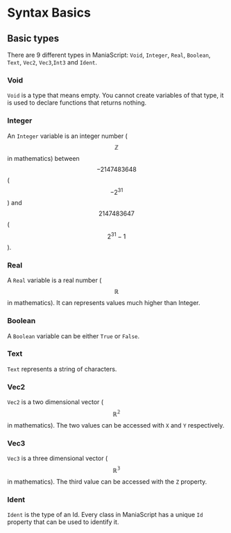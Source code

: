 # Syntax Basics

## Basic types

There are 9 different types in ManiaScript: `Void`, `Integer`, `Real`, `Boolean`, `Text`, `Vec2`, `Vec3`,`Int3` and `Ident`.

### Void

`Void` is a type that means empty. You cannot create variables of that type, it is used to declare functions that returns nothing.

### Integer

An `Integer` variable is an integer number \($$\mathbb{Z}$$ in mathematics\) between $$-2147483648$$ \($$-2^{31}$$\) and $$2147483647$$\($$2^{31}-1$$\).

### Real

A `Real` variable is a real number \($$\mathbb{R}$$ in mathematics\). It can represents values much higher than Integer.

### Boolean

A `Boolean` variable can be either `True` or `False`.

### Text

`Text` represents a string of characters.

### Vec2

`Vec2` is a two dimensional vector \($$\mathbb{R^2}$$ in mathematics\). The two values can be accessed with `X` and `Y` respectively.

### Vec3

`Vec3` is a three dimensional vector \($$\mathbb{R^3}$$ in mathematics\). The third value can be accessed with the `Z` property.

### Ident

`Ident` is the type of an Id. Every class in ManiaScript has a unique `Id` property that can be used to identify it.

